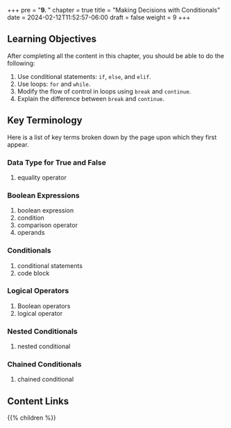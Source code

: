 +++
pre = "<b>9. </b>"
chapter = true
title = "Making Decisions with Conditionals"
date = 2024-02-12T11:52:57-06:00
draft = false
weight = 9
+++

## Learning Objectives

After completing all the content in this chapter, you should be able to do the following:

1. Use conditional statements: `if`, `else`, and `elif`.
1. Use loops: `for` and `while`.
1. Modify the flow of control in loops using `break` and `continue`.
1. Explain the difference between `break` and `continue`.

## Key Terminology

Here is a list of key terms broken down by the page upon which they first appear. 

### Data Type for True and False

1. equality operator

### Boolean Expressions

1. boolean expression
1. condition
1. comparison operator
1. operands

### Conditionals

1. conditional statements
1. code block

### Logical Operators

1. Boolean operators
1. logical operator

### Nested Conditionals

1. nested conditional

### Chained Conditionals

1. chained conditional

## Content Links

{{% children %}}
